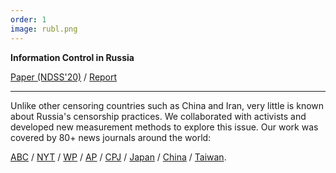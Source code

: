 ```yaml
---
order: 1
image: rubl.png
---
```


**Information Control in Russia**  

[Paper (NDSS'20)](https://censoredplanet.org/assets/russia.pdf) /
[Report](https://censoredplanet.org/russia)

---

Unlike other censoring countries such as China and Iran, very little is known
about Russia's censorship practices. We collaborated with activists and developed
new measurement methods to explore this issue. Our work was
covered by 80+ news journals around the world:

[ABC](https://abcnews.go.com/Politics/wireStory/study-russias-web-censoring-tool-sets-pace-imitators-66797101)
/
[NYT](https://www.nytimes.com/aponline/2019/11/06/us/politics/ap-us-russia-internet-censorship.html)
/
[WP](https://www.washingtonpost.com/business/technology/study-russias-web-censoring-tool-sets-pace-for-imitators/2019/11/06/f10dd964-00ea-11ea-8341-cc3dce52e7de_story.html)
/ 
[AP](https://apnews.com/2cee9a8f8b234f5a86987eec835f3c55)
/
[CPJ](https://cpj.org/blog/2019/11/russia-internet-censorship-censored-planet.php)
/ 
[Japan](https://www.japantimes.co.jp/news/2019/11/07/business/tech/russias-web-censoring-snooping-tool-sets-pace-imitators-study/)
/ 
[China](https://www.chinanews.net/news/262993110/study-russias-web-censoring-tool-sets-pace-for-imitators)
/ 
[Taiwan](https://www.taiwannews.com.tw/en/news/3811897).
